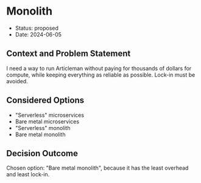 # Monolith

* Status: proposed
* Date: 2024-06-05

## Context and Problem Statement

I need a way to run Articleman without paying for thousands of dollars for compute, while keeping everything as reliable as possible. Lock-in must be avoided.

## Considered Options

* "Serverless" microservices
* Bare metal microservices
* "Serverless" monolith
* Bare metal monolith

## Decision Outcome

Chosen option: "Bare metal monolith", because it has the least overhead and least lock-in.
